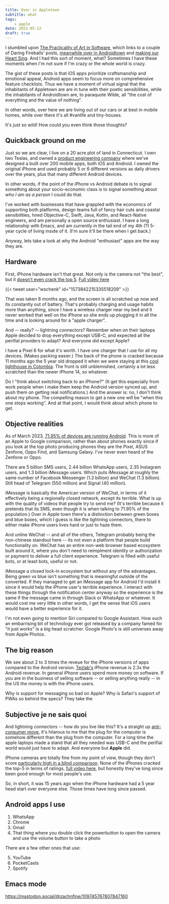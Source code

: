 ```yaml
---
title: Over in Appletown
subtitle: what
tags: 
    - apple
date: 2023-05-12
draft: true
---
```


I stumbled upon [The Practicality of Art in Software](https://www.macstories.net/stories/the-practicality-of-art-in-software/), which links to a couple of Daring Fireballs' posts,
[meanwhile over in Androidtown](https://daringfireball.net/2023/01/meanwhile_over_in_androidtown) and [making our Heart Sing](https://daringfireball.net/2023/02/making_our_hearts_sing).  And I had this sort of moment, what?  Sometimes I have these moments when I'm not sure if I'm crazy or the whole world is crazy.

The gist of these posts is that iOS apps prioritize craftsmanship and emotional appeal, Android apps seem to focus more on comprehensive feature checklists.  Thus we have a moment of virtual signal that the inhabitants of Appletown are are in tune with their poetic sensibilities, while the inhabitants of Androidtown are, to paraquote Wilde, all "the cost of everything and the value of nothing".

In other words, over here we are living out of our cars or at best in mobile homes, while over there it's all #vanlife and tiny-houses.

It's just so wild!  How could you even think those thoughts?

## Quickback ground on me

Just so we are clear, I live on a 20 acre plot of land in Connecticut.  I own two Teslas, and owned a [product engineering company](https://happyfuncorp.com) where we've designed a built over 200 mobile apps, both iOS and Android.  I owned the original iPhone and used probably 5 or 6 different versions as daily drivers over the years, plus that many different Android devices.

In other words, if the point of the iPhone vs Android debate is to signal something about your socio-economic class is to signal something about _who I am as a person_ I could do that.

I've worked with businesses that have grappled with the economics of supporting both platforms, design teams full of fancy hair cuts and coastal sensibilities, hired Objective-C, Swift, Java, Kotlin, and React-Native engineers, and am personally a open source enthusiast.  I have a long relationship with Emacs, and am currently in the tail end of my 4th (?) 5-year cycle of living inside of it.  (I'm sure it'll be there when I get back.)

Anyway, lets take a look at why the Android "enthusiast" apps are the way they are.

## Hardware

First, iPhone hardware isn't that great.  Not only is the camera not "the best", but it [doesn't even crack the top 5](https://mezha.media/en/2022/12/22/mkbhd-has-published-the-results-of-this-year-s-blind-comparison-of-smartphone-cameras-pixel-is-back-again/).  [Full video here](https://www.youtube.com/watch?v=LQdjmGimh04&pp=ygUMbWtiaGQgY2FtZXJ)

{{< tweet user="wschenk" id="1573842215335518209" >}}

That was taken 8 months ago, and the screen is all scratched up now and its constantly out of battery.  That's probably charging and usage habits more than anything, since I have a wireless charger near my bed and it never worked that well on the iPhone so she ends up plugging it in all the time and is looking around for a "apple charger".

And -- really? -- lightning connectors?  Remember when on their laptops Apple decided to drop everything except USB-C, and expected all the perifial providers to adapt?  And everyone did except Apple?

I have a Pixel 6 for what it's worth.  I have one charger that I use for all my devices.  (Makes packing easier.)  The back of the phone is cracked because 11 months ago the 5 year old dropped it when we were staying at this [cool lighthouse in Colombia](https://www.airbnb.com/rooms/23248424?source_impression_id=p3_1683984022_MERXu0OrUuO71wbw).  The front is still unblemished, certainly a lot less scratched than the newer iPhone 14, so whatever.

Do I "think about switching back to an iPhone?"  (It get this especially from work people when I make them keep the Android version synced up, and push them on getting real notifications.)  And the answer is: no, I don't think about my phone.  The compelling reason to get a new one will be "when this one stops working".  And at that point, I would think about which phone to get.

## Objective realities

As of March 2023, [71.95% of devices are running Android](https://www.bankmycell.com/blog/android-vs-apple-market-share/).  This is more of an Apple to Google comparison, rather than about phones exactly since if you look at the top photo producing phones they are the Pixel, ASUS Zenfone, Oppo Find, and Samsung Galaxy.  I've never even heard of the Zenfone or Oppo.

There are 5 billion SMS users, 2.44 billion WhatsApp users, 2.35 Instagram users, and 1.3 billion iMessage users.  Which puts iMessage at roughly the same number of Facebook Messenger (1.3 billion) and WeChat (1.3 billion).  Still head of Telegram (550 million) and Signal (40 million).

iMessage is basically the American version of WeChat, in terms of it effectively being a regionally closed network, except its terrible.  What is up with the quality of videos that people try to send me?  (It's terrible because it pretends that its SMS, even though it is when talking to 71.95% of the population.)  Over in Apple town there's a distinction between green boxes and blue boxes, which I guess is like the lightning connectors, there to either make iPhone users lives hard or just to haze them.

And unline WeChat -- and all of the others, Telegram probably being the non-chinese standout here -- its not even a platform that people build functionality on.  WeChat has an entire non-web browser based ecosystem built around it, where you don't need to reimplment identity or authorization or payment to deliver a full client experience.  Telegram is filled with useful bots, or at least bots, useful or not.

iMessage a closed lock-in ecosystem but without any of the advantages.  Being green vs blue isn't something that is meaningful outside of the converted.  If they managed to get an iMessage app for Android I'd install it since it would help the iPhone user's terrible experience.  I interact with these things through the notification center anyway so the experience is the same if the message came in through Slack or WhatsApp or whatever.  It would cost me very little in other words, I get the sense that iOS users would have a better experience for it.

I'm not even going to mention Siri compared to Google Assistant.  How such an embarrising bit of technology ever got released by a company famed for "it just works" is a big head scratcher.  Google Photo's is still universes away from Apple Photos.

## The big reason

We see about 2 to 3 times the reveue for the iPhone versions of apps compared to the Android version.  [Tezlab's](https://tezlabapp.com) iPhone revenue is 2.3x the Android revenue.  In general iPhone users spend more money on software.  If you are in the business of selling software -- or selling anything really -- in the US the money is with the iPhone users.


Why is support for messaging so bad on Apple?  Why is Safari's support of PWAs so behind the specs?  They take the 

## Subjective je ne sais quoi

And lightning connectors -- how do you live like this?   It's a straight up [anti-consumer move](http://catb.org/jargon/html/C/connector-conspiracy.html), it's hilarous to me that the plug for the computer is somehow different than the plug from the computer.  For a long time the apple laptops made a stand that all they needed was USB-C and the perifial world would just have to adapt.  And everyone but **Apple** did.

iPhone cameras are totally fine from my point of view, though they don't score [particularly high in a blind comparison](https://mezha.media/en/2022/12/22/mkbhd-has-published-the-results-of-this-year-s-blind-comparison-of-smartphone-cameras-pixel-is-back-again/).  None of the iPhones cracked the top-5 in terms of ratings, [full video here](https://www.youtube.com/watch?v=LQdjmGimh04&pp=ygUMbWtiaGQgY2FtZXJ), but honestly they've long since been good enough for most people's use.

So, in short, it was 15 years ago when the iPhone hardware had a 5 year head start over everyone else.  Those times have long since passed.




## Android apps I use

1. WhatsApp
2. Chrome
3. Gmail
4. That thing where you double click the powerbutton to open the camera and use the volume button to take a photo

There are a few other ones that use:

5. YouTube
6. PocketCasts
7. Spotify

## Emacs mode

https://mastodon.social/@zachnfine/109745767807847160
